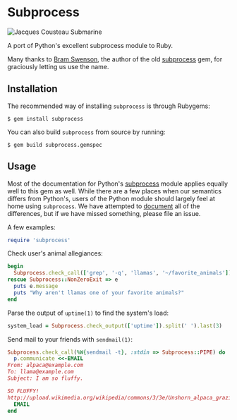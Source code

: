 Subprocess
==========

![Jacques Cousteau Submarine](http://i.imgur.com/lmej24F.jpg)

A port of Python's excellent subprocess module to Ruby.

Many thanks to [Bram Swenson][bram], the author of the old [subprocess][old]
gem, for graciously letting us use the name.

[bram]: https://github.com/bramswenson
[old]: https://github.com/bramswenson/subprocess

Installation
------------

The recommended way of installing `subprocess` is through Rubygems:

    $ gem install subprocess

You can also build `subprocess` from source by running:

    $ gem build subprocess.gemspec


Usage
-----

Most of the documentation for Python's [subprocess][python] module applies
equally well to this gem as well. While there are a few places when our
semantics differs from Python's, users of the Python module should largely feel
at home using `subprocess`. We have attempted to [document][rubydoc] all of the
differences, but if we have missed something, please file an issue.

[python]: http://docs.python.org/library/subprocess.html
[rubydoc]: http://rubydoc.info/github/stripe/subprocess

A few examples:

```ruby
require 'subprocess'
```

Check user's animal allegiances:

```ruby
begin
  Subprocess.check_call(['grep', '-q', 'llamas', '~/favorite_animals'])
rescue Subprocess::NonZeroExit => e
  puts e.message
  puts "Why aren't llamas one of your favorite animals?"
end
```

Parse the output of `uptime(1)` to find the system's load:

```ruby
system_load = Subprocess.check_output(['uptime']).split(' ').last(3)
```

Send mail to your friends with `sendmail(1)`:

```ruby
Subprocess.check_call(%W{sendmail -t}, :stdin => Subprocess::PIPE) do |p|
  p.communicate <<-EMAIL
From: alpaca@example.com
To: llama@example.com
Subject: I am so fluffy.

SO FLUFFY!
http://upload.wikimedia.org/wikipedia/commons/3/3e/Unshorn_alpaca_grazing.jpg
  EMAIL
end
```
